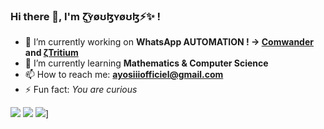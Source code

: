 ### Hi there 👋, I'm ζ͜͡ʏøʊɮʏøʊɮ⚡✨ !

- 🔭 I’m currently working on **WhatsApp AUTOMATION ! -> [Comwander](https://github.com/TheAyos/Comwander) and [ζTritium](https://github.com/TheAyos/Tritium-WA)**
- 🌱 I’m currently learning **Mathematics & Computer Science**
- 📫 How to reach me: **ayosiiiofficiel@gmail.com**
- ⚡ Fun fact: _You are curious_

![](https://github-readme-stats-tau-neon-70.vercel.app/api?username=theayos&count_private=true&show_icons=true)
![](https://github-readme-stats-tau-neon-70.vercel.app/api/top-langs/?username=theayos&layout=compact)
[![](https://github-readme-stats-tau-neon-70.vercel.app/api/wakatime?username=@TheAyos)](https://theayos.github.io/)]
